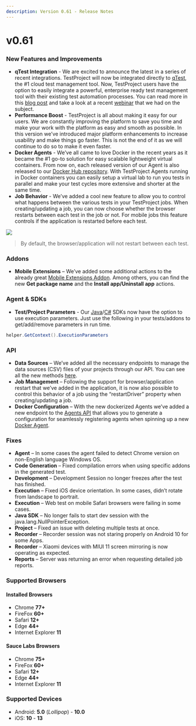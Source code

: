 ```yaml
---
description: Version 0.61 - Release Notes
---
```


# v0.61

### New Features and Improvements

* **qTest Integration** - We are excited to announce the latest in a series of recent integrations. TestProject will now be integrated directly to [qTest](https://www.qasymphony.com/software-testing-tools/qtest-manager/test-case-management/), the \#1 cloud test management tool. Now, TestProject users have the option to easily integrate a powerful, enterprise ready test management tool with their existing test automation processes. You can read more in this [blog post](https://blog.testproject.io/2020/03/20/qtest-testproject-open-source-nirvana/) and take a look at a recent [webinar](https://blog.testproject.io/2020/03/31/testproject-and-qtest-integration-webinar/) that we had on the subject. 
* **Performance Boost** - TestProject is all about making it easy for our users. We are constantly improving the platform to save you time and make your work with the platform as easy and smooth as possible. In this version we’ve introduced major platform enhancements to increase usability and make things go faster. This is not the end of it as we will continue to do so to make it even faster. 
* **Docker Agents** - We’ve all came to love Docker in the recent years as it became the \#1 go-to solution for easy scalable lightweight virtual containers. From now on, each released version of our Agent is also released to our [Docker Hub repository](https://hub.docker.com/r/testproject/agent). With TestProject Agents running in Docker containers you can easily setup a virtual lab to run you tests in parallel and make your test cycles more extensive and shorter at the same time. 
* **Job Behavior** - We’ve added a cool new feature to allow you to control what happens between the various tests in your TestProject jobs. When creating/updating a job, you can now choose whether the browser restarts between each test in the job or not. For mobile jobs this feature controls if the application is restarted before each test.

![](https://storage-static.testproject.io/release-notes/0.61/restart-browser.gif.gif)

> By default, the browser/application will not restart between each test.

### Addons

* **Mobile Extensions** – We’ve added some additional actions to the already great [Mobile Extensions Addon](https://addons.testproject.io/mobile-extensions). Among others, you can find the new **Get package name** and the **Install app/Uninstall app** actions.

### Agent & SDKs

* **Test/Project Parameters** - Our [Java](https://docs.testproject.io/testproject-sdk/java-sdk)/[C\#](https://docs.testproject.io/testproject-sdk/c-sdk) SDKs now have the option to use execution parameters. Just use the following in your tests/addons to get/add/remove parameters in run time.

```java
helper.GetContext().ExecutionParameters
```

### API

* **Data Sources** – We’ve added all the necessary endpoints to manage the data sources \(CSV\) files of your projects through our API. You can see all the new methods [here](https://api.testproject.io/docs/v2/#/DataSources). 
* **Job Management** – Following the support for browser/application restart that we’ve added in the application, it is now also possible to control this behavior of a job using the “restartDriver” property when creating/updating a job. 
* **Docker Configuration** – With the new dockerized Agents we’ve added a new endpoint to the [Agents API](https://api.testproject.io/docs/v2/#/Agents) that allows you to generate a configuration for seamlessly registering agents when spinning up a new [Docker Agent](https://hub.docker.com/r/testproject/agent).

### Fixes

* **Agent** – In some cases the agent failed to detect Chrome version on non-English language Windows OS.
* **Code Generation** – Fixed compilation errors when using specific addons in the generated test.
* **Development** – Development Session no longer freezes after the test has finished.
* **Execution** – Fixed iOS device orientation. In some cases, didn’t rotate from landscape to portrait.
* **Execution** – Web test on mobile Safari browsers were failing in some cases.
* **Java SDK** – No longer fails to start dev session with the java.lang.NullPointerException. 
* **Project** – Fixed an issue with deleting multiple tests at once.
* **Recorder** – Recorder session was not staring properly on Android 10 for some Apps.
* **Recorder** – Xiaomi devices with MIUI 11 screen mirroring is now operating as expected.
* **Reports** – Server was returning an error when requesting detailed job reports.

### Supported Browsers

#### Installed Browsers

* Chrome **77+**
* FireFox **60+**
* Safari **12+**
* Edge **44+**
* Internet Explorer **11**

#### Sauce Labs Browsers

* Chrome **75+**
* FireFox **60+**
* Safari **12+**
* Edge **44+**
* Internet Explorer **11**

### Supported Devices

* Android: **5.0** \(_Lollipop_\) - **10.0**
* iOS: **10** - **13**

